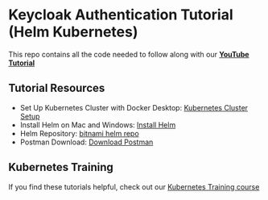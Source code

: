 # Keycloak Authentication Tutorial (Helm Kubernetes)

This repo contains all the code needed to follow along with our **[YouTube Tutorial](https://link-here)**

## Tutorial Resources
- Set Up Kubernetes Cluster with Docker Desktop: [Kubernetes Cluster Setup](https://kubernetestraining.io/blog/set-up-a-local-kubernetes-cluster-with-docker-desktop)
- Install Helm on Mac and Windows: [Install Helm](https://kubernetestraining.io/blog/installing-helm-on-mac-and-windows)
- Helm Repository: [bitnami helm repo](https://charts.bitnami.com/bitnami)
- Postman Download: [Download Postman](https://www.postman.com/downloads/)

## Kubernetes Training
If you find these tutorials helpful, check out our [Kubernetes Training course](https://kubernetestraining.io/)
